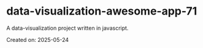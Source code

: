 # data-visualization-awesome-app-71

A data-visualization project written in javascript.

Created on: 2025-05-24
